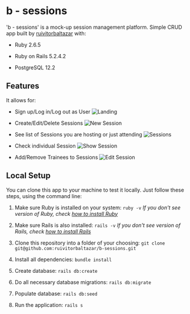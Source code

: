# b - sessions

'b - sessions' is a mock-up session management platform.
Simple CRUD app built by [ruivitorbaltazar](github.com/ruivitorbaltazar) with:

* Ruby 2.6.5

* Ruby on Rails 5.2.4.2

* PostgreSQL 12.2


## Features

It allows for:

* Sign up/Log in/Log out as User
![Landing](../assets/landing.png?raw=true)

* Create/Edit/Delete Sessions
![New Session](../assets/new_session.png?raw=true)

* See list of Sessions you are hosting or just attending
![Sessions](../assets/sessions.png?raw=true)

* Check individual Session
![Show Session](../assets/show_session.png?raw=true)

* Add/Remove Trainees to Sessions
![Edit Session](../assets/edit_session.png?raw=true)


## Local Setup

You can clone this app to your machine to test it locally.
Just follow these steps, using the command line:

1. Make sure Ruby is installed on your system:
```ruby -v```
*If you don't see version of Ruby, check [how to install Ruby](https://guides.rubyonrails.org/v5.0/getting_started.html)*

2. Make sure Rails is also installed:
```rails -v```
*If you don't see version of Rails, check [how to install Rails](https://www.ruby-lang.org/en/documentation/installation/)*

3. Clone this repository into a folder of your choosing:
```git clone git@github.com:ruivitorbaltazar/b-sessions.git```

4. Install all dependencies:
```bundle install```

5. Create database:
```rails db:create```

6. Do all necessary database migrations:
```rails db:migrate```

7. Populate database:
```rails db:seed```

8. Run the application:
```rails s```

